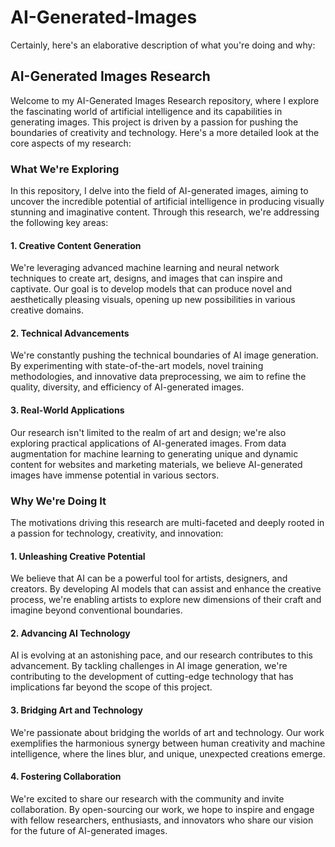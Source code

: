# AI-Generated-Images
Certainly, here's an elaborative description of what you're doing and why:

## AI-Generated Images Research

Welcome to my AI-Generated Images Research repository, where I explore the fascinating world of artificial intelligence and its capabilities in generating images. This project is driven by a passion for pushing the boundaries of creativity and technology. Here's a more detailed look at the core aspects of my research:

### What We're Exploring

In this repository, I delve into the field of AI-generated images, aiming to uncover the incredible potential of artificial intelligence in producing visually stunning and imaginative content. Through this research, we're addressing the following key areas:

#### 1. Creative Content Generation

We're leveraging advanced machine learning and neural network techniques to create art, designs, and images that can inspire and captivate. Our goal is to develop models that can produce novel and aesthetically pleasing visuals, opening up new possibilities in various creative domains.

#### 2. Technical Advancements

We're constantly pushing the technical boundaries of AI image generation. By experimenting with state-of-the-art models, novel training methodologies, and innovative data preprocessing, we aim to refine the quality, diversity, and efficiency of AI-generated images.

#### 3. Real-World Applications

Our research isn't limited to the realm of art and design; we're also exploring practical applications of AI-generated images. From data augmentation for machine learning to generating unique and dynamic content for websites and marketing materials, we believe AI-generated images have immense potential in various sectors.

### Why We're Doing It

The motivations driving this research are multi-faceted and deeply rooted in a passion for technology, creativity, and innovation:

#### 1. Unleashing Creative Potential

We believe that AI can be a powerful tool for artists, designers, and creators. By developing AI models that can assist and enhance the creative process, we're enabling artists to explore new dimensions of their craft and imagine beyond conventional boundaries.

#### 2. Advancing AI Technology

AI is evolving at an astonishing pace, and our research contributes to this advancement. By tackling challenges in AI image generation, we're contributing to the development of cutting-edge technology that has implications far beyond the scope of this project.

#### 3. Bridging Art and Technology

We're passionate about bridging the worlds of art and technology. Our work exemplifies the harmonious synergy between human creativity and machine intelligence, where the lines blur, and unique, unexpected creations emerge.

#### 4. Fostering Collaboration

We're excited to share our research with the community and invite collaboration. By open-sourcing our work, we hope to inspire and engage with fellow researchers, enthusiasts, and innovators who share our vision for the future of AI-generated images.
